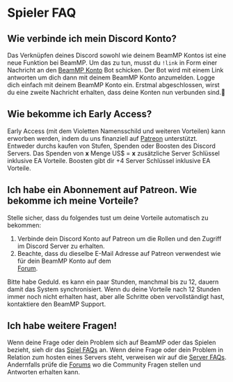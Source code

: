 # Spieler FAQ

## Wie verbinde ich mein Discord Konto?

Das Verknüpfen deines Discord sowohl wie deinem BeamMP Kontos ist eine neue Funktion bei BeamMP. Um das zu tun, musst du `!link` in Form einer Nachricht an den [BeamMP Konto](https://discordapp.com/channels/@me/1201234743568634026/) Bot schicken. Der Bot wird mit einem Link antworten um dich dann mit deinem BeamMP Konto anzumelden. Logge dich einfach mit deinem BeamMP Konto ein. Erstmal abgeschlossen, wirst du eine zweite Nachricht erhalten, dass deine Konten nun verbunden sind.🎉

## Wie bekomme ich Early Access?

Early Access (mit dem Violetten Namensschild und weiteren Vorteilen) kann erworben werden, indem du uns finanziell auf [Patreon](https://patreon.com/BeamMP) unterstützt. Entweder durchs kaufen von Stufen, Spenden oder Boosten des Discord Servers. Das Spenden von **x** Menge US$ = **x** zusätzliche Server Schlüssel inklusive EA Vorteile. Boosten gibt dir +4 Server Schlüssel inklusive EA Vorteile.

## Ich habe ein Abonnement auf Patreon. Wie bekomme ich meine Vorteile?

Stelle sicher, dass du folgendes tust um deine Vorteile automatisch zu bekommen:

1. Verbinde dein Discord Konto auf Patreon um die Rollen und den Zugriff im Discord Server zu erhalten.
2. Beachte, dass du dieselbe E-Mail Adresse auf Patreon verwendest wie für dein BeamMP Konto auf dem<br>[Forum](https://forum.beammp.com/).

Bitte habe Geduld. es kann ein paar Stunden, manchmal bis zu 12, dauern damit das System synchronisiert. Wenn du deine Vorteile nach 12 Stunden immer noch nicht erhalten hast, aber alle Schritte oben vervollständigt hast, kontaktiere den BeamMP Support.

## Ich habe weitere Fragen!

Wenn deine Frage oder dein Problem sich auf BeamMP oder das Spielen bezieht, sieh dir das [Spiel FAQs](game-faq.md) an. Wenn deine Frage oder dein Problem in Relation zum hosten eines Servers steht, verweisen wir auf die [Server FAQs](server-faq.md). Andernfalls prüfe die [Forums](https://forum.beammp.com/c/faq/35) wo die Community Fragen stellen und Antworten erhalten kann.
